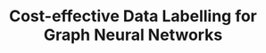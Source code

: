 ---
title: "Cost-effective Data Labelling for Graph Neural Networks"
authors:
- Shixun Huang
- Ge Lee
- admin
- Shirui Pan


publication_types: ["1"]
publication: In *The Web Conference 2024*
publication_short: In *WWW 2023*
publishDate: "2024-01-28"

abstract: 

#tags:
#- Source Themes
featured: true

links:
---